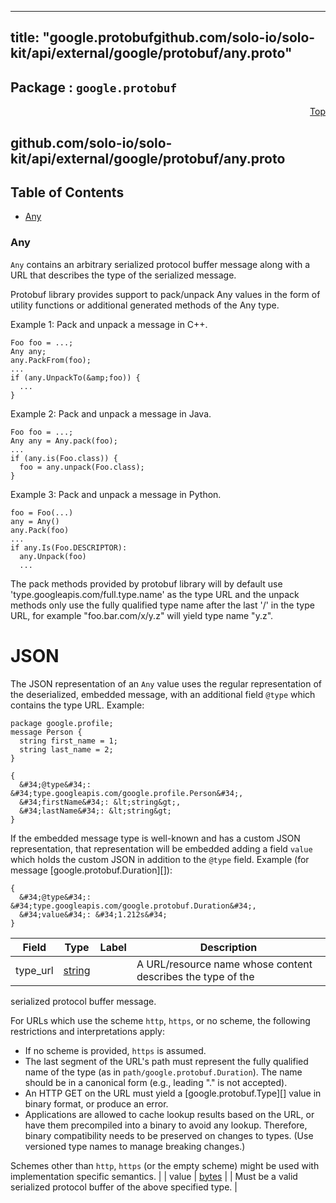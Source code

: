 
---
title: "google.protobufgithub.com/solo-io/solo-kit/api/external/google/protobuf/any.proto"
---

## Package : `google.protobuf`



<a name="top"></a>

<a name="API Reference for github.com/solo-io/solo-kit/api/external/google/protobuf/any.proto"></a>
<p align="right"><a href="#top">Top</a></p>

## github.com/solo-io/solo-kit/api/external/google/protobuf/any.proto


## Table of Contents
  - [Any](#google.protobuf.Any)







<a name="google.protobuf.Any"></a>

### Any
`Any` contains an arbitrary serialized protocol buffer message along with a
URL that describes the type of the serialized message.

Protobuf library provides support to pack/unpack Any values in the form
of utility functions or additional generated methods of the Any type.

Example 1: Pack and unpack a message in C&#43;&#43;.

    Foo foo = ...;
    Any any;
    any.PackFrom(foo);
    ...
    if (any.UnpackTo(&amp;foo)) {
      ...
    }

Example 2: Pack and unpack a message in Java.

    Foo foo = ...;
    Any any = Any.pack(foo);
    ...
    if (any.is(Foo.class)) {
      foo = any.unpack(Foo.class);
    }

 Example 3: Pack and unpack a message in Python.

    foo = Foo(...)
    any = Any()
    any.Pack(foo)
    ...
    if any.Is(Foo.DESCRIPTOR):
      any.Unpack(foo)
      ...

The pack methods provided by protobuf library will by default use
&#39;type.googleapis.com/full.type.name&#39; as the type URL and the unpack
methods only use the fully qualified type name after the last &#39;/&#39;
in the type URL, for example &#34;foo.bar.com/x/y.z&#34; will yield type
name &#34;y.z&#34;.


JSON
====
The JSON representation of an `Any` value uses the regular
representation of the deserialized, embedded message, with an
additional field `@type` which contains the type URL. Example:

    package google.profile;
    message Person {
      string first_name = 1;
      string last_name = 2;
    }

    {
      &#34;@type&#34;: &#34;type.googleapis.com/google.profile.Person&#34;,
      &#34;firstName&#34;: &lt;string&gt;,
      &#34;lastName&#34;: &lt;string&gt;
    }

If the embedded message type is well-known and has a custom JSON
representation, that representation will be embedded adding a field
`value` which holds the custom JSON in addition to the `@type`
field. Example (for message [google.protobuf.Duration][]):

    {
      &#34;@type&#34;: &#34;type.googleapis.com/google.protobuf.Duration&#34;,
      &#34;value&#34;: &#34;1.212s&#34;
    }


| Field | Type | Label | Description |
| ----- | ---- | ----- | ----------- |
| type_url | [string](#string) |  | A URL/resource name whose content describes the type of the
serialized protocol buffer message.

For URLs which use the scheme `http`, `https`, or no scheme, the
following restrictions and interpretations apply:

* If no scheme is provided, `https` is assumed.
* The last segment of the URL&#39;s path must represent the fully
  qualified name of the type (as in `path/google.protobuf.Duration`).
  The name should be in a canonical form (e.g., leading &#34;.&#34; is
  not accepted).
* An HTTP GET on the URL must yield a [google.protobuf.Type][]
  value in binary format, or produce an error.
* Applications are allowed to cache lookup results based on the
  URL, or have them precompiled into a binary to avoid any
  lookup. Therefore, binary compatibility needs to be preserved
  on changes to types. (Use versioned type names to manage
  breaking changes.)

Schemes other than `http`, `https` (or the empty scheme) might be
used with implementation specific semantics. |
| value | [bytes](#bytes) |  | Must be a valid serialized protocol buffer of the above specified type. |





 

 

 

 

